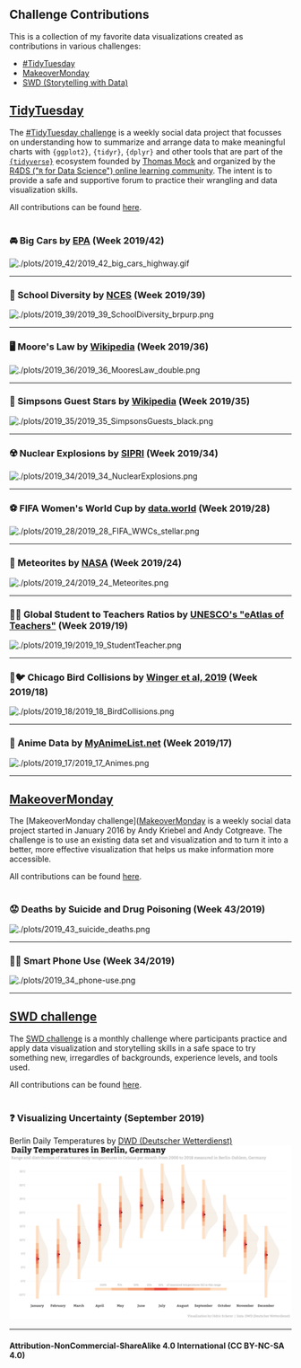 ## Challenge Contributions
This is a collection of my favorite data visualizations created as contributions in various challenges:

* [#TidyTuesday](#tidytuesday)
* [MakeoverMonday](#makeovermonday)
* [SWD (Storytelling with Data)](#swdchallenge)

## [TidyTuesday](#tidytuesday)
The [#TidyTuesday challenge](https://github.com/rfordatascience/tidytuesday) is a weekly social data project that focusses on understanding how to summarize and arrange data to make meaningful charts with `{ggplot2}`, `{tidyr}`, `{dplyr}` and other tools that are part of the [`{tidyverse}`](https://www.tidyverse.org/) ecosystem founded by [Thomas Mock](https://thomasmock.netlify.com/) and organized by the [R4DS ("`R` for Data Science") online learning community](https://twitter.com/r4dscommunity). The intent is to provide a safe and supportive forum to practice their wrangling and data visualization skills.

All contributions can be found [here](https://github.com/Z3tt/TidyTuesday/).
<br><br>

### 🚘 Big Cars by [EPA](https://www.fueleconomy.gov/feg/download.shtml) (Week 2019/42)
![./plots/2019_42/2019_42_big_cars_highway.gif](https://github.com/Z3tt/TidyTuesday/blob/master/plots/2019_42/2019_42_big_cars_highway.gif)

***

### 🏫️ School Diversity by [NCES](https://nces.ed.gov/ccd/pubschuniv.asp) (Week 2019/39)
![./plots/2019_39/2019_39_SchoolDiversity_brpurp.png](https://github.com/Z3tt/TidyTuesday/blob/master/plots/2019_39/2019_39_SchoolDiversity_brpurp.png)

***

### 🖥️ Moore's Law by [Wikipedia](https://en.wikipedia.org/wiki/Transistor_count) (Week 2019/36)
![./plots/2019_36/2019_36_MooresLaw_double.png](https://github.com/Z3tt/TidyTuesday/blob/master/plots/2019_36/2019_36_MooresLaw_double.png)

***

### 💛 Simpsons Guest Stars by [Wikipedia](https://en.wikipedia.org/wiki/List_of_The_Simpsons_guest_stars) (Week 2019/35)
![./plots/2019_35/2019_35_SimpsonsGuests_black.png](https://github.com/Z3tt/TidyTuesday/blob/master/plots/2019_35/2019_35_SimpsonsGuests_black.png)

***

### ☢️ Nuclear Explosions by [SIPRI](https://github.com/data-is-plural/nuclear-explosions/blob/master/documents/sipri-report-original.pdf) (Week 2019/34)
![./plots/2019_34/2019_34_NuclearExplosions.png](https://github.com/Z3tt/TidyTuesday/blob/master/plots/2019_34/2019_34_NuclearExplosions.png)

***

### ⚽ FIFA Women's World Cup by [data.world](https://data.world/sportsvizsunday/womens-world-cup-data) (Week 2019/28)
![./plots/2019_28/2019_28_FIFA_WWCs_stellar.png](https://github.com/Z3tt/TidyTuesday/blob/master/plots/2019_28/2019_28_FIFA_WWCs_stellar.png)

***

### 🌠 Meteorites by [NASA](https://data.nasa.gov/Space-Science/Meteorite-Landings/gh4g-9sfh/data) (Week 2019/24)
![./plots/2019_24/2019_24_Meteorites.png](https://github.com/Z3tt/TidyTuesday/blob/master/plots/2019_24/2019_24_Meteorites.png)

***

### 👨‍🏫 Global Student to Teachers Ratios by [UNESCO's "eAtlas of Teachers"](http://data.uis.unesco.org/index.aspx?queryid=180) (Week 2019/19)
![./plots/2019_19/2019_19_StudentTeacher.png](https://github.com/Z3tt/TidyTuesday/blob/master/plots/2019_19/2019_19_StudentTeacher.png)

***

### 🏨🐦 Chicago Bird Collisions by [Winger et al, 2019](https://doi.org/10.1098/rspb.2019.0364) (Week 2019/18)
![./plots/2019_18/2019_18_BirdCollisions.png](https://github.com/Z3tt/TidyTuesday/blob/master/plots/2019_18/2019_18_BirdCollisions.png)

***

### 🐉 Anime Data by [MyAnimeList.net](https://myanimelist.net/) (Week 2019/17)
![./plots/2019_17/2019_17_Animes.png](https://github.com/Z3tt/TidyTuesday/blob/master/plots/2019_17/2019_17_animes.png)

***

## [MakeoverMonday](#makeovermonday)
The [MakeoverMonday challenge]([MakeoverMonday](https://www.makeovermonday.co.uk/) is a weekly social data project started in January 2016 by Andy Kriebel and Andy Cotgreave. The challenge is to use an existing data set and visualization and to turn it into a better, more effective visualization that helps us make information more accessible.

All contributions can be found [here](https://github.com/Z3tt/MakeoverMonday/).
<br><br>

### ⁠😟 Deaths by Suicide and Drug Poisoning (Week 43/2019)
![./plots/2019_43_suicide_deaths.png](https://github.com/Z3tt/MakeoverMonday/blob/master/plots/2019_43_suicide_deaths.png)

***

### ⁠📱📴 Smart Phone Use (Week 34/2019)
![./plots/2019_34_phone-use.png](https://github.com/Z3tt/MakeoverMonday/blob/master/plots/2019_34_phone-use.png)

***

## [SWD challenge](#swdchallenge)
The [SWD challenge](http://www.storytellingwithdata.com/swdchallenge) is a monthly challenge where participants practice and apply data visualization and storytelling skills in a safe space to try something new, irregardles of backgrounds, experience levels, and tools used.

All contributions can be found [here](https://github.com/Z3tt/SWDchallenge/).
<br><br>

### ❓ Visualizing Uncertainty (September 2019)
 Berlin Daily Temperatures by [DWD (Deutscher Wetterdienst)](https://www.dwd.de/DE/leistungen/klimadatendeutschland/klarchivtagmonat.html)<br>
![./plots/2019_09/SWD_2019_09_Uncertainty.png](https://github.com/Z3tt/SWDchallenge/blob/master/plots/2019_09/SWD_2019_09_Uncertainty.png)

***

#### Attribution-NonCommercial-ShareAlike 4.0 International (CC BY-NC-SA 4.0)
<div style="width:300px; height:200px">
<img src=https://camo.githubusercontent.com/00f7814990f36f84c5ea74cba887385d8a2f36be/68747470733a2f2f646f63732e636c6f7564706f7373652e636f6d2f696d616765732f63632d62792d6e632d73612e706e67 alt="" height="42">
</div>
